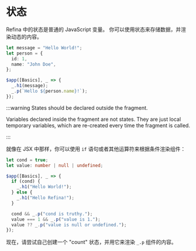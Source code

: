 # 状态

Refina 中的状态是普通的 JavaScript 变量。 你可以使用状态来存储数据，并渲染动态的内容。

```ts
let message = "Hello World!";
let person = {
  id: 1,
  name: "John Doe",
};

$app([Basics], _ => {
  _.h1(message);
  _.p(`Hello ${person.name}!`);
});
```

:::warning States should be declared outside the fragment.

Variables declared inside the fragment are not states. They are just local temporary variables, which are re-created every time the fragment is called.

:::

就像在 JSX 中那样，你可以使用 `if` 语句或者其他运算符来根据条件渲染组件：

```ts
let cond = true;
let value: number | null | undefined;

$app([Basics], _ => {
  if (cond) {
    _.h1("Hello World!");
  } else {
    _.h1("Hello Refina!");
  }

  cond && _.p("cond is truthy.");
  value === 1 && _.p("value is 1.");
  value ?? _.p("value is null or undefined.");
});
```

现在，请尝试自己创建一个 "count" 状态，并用它来渲染 `_.p` 组件的内容。
